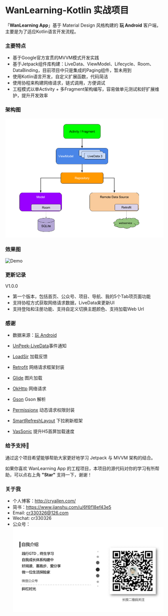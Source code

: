# WanLearning-Kotlin 实战项目
「**WanLearning App**」基于 Material Design 风格构建的 **玩 Android** 客户端，主要是为了适应Kotlin语言开发流程。



### 主要特点

- 基于Google官方宣贯的MVVM模式开发实践
- 基于Jetpack组件库构建：LiveData、ViewModel、Lifecycle、Room、DataBinding，目前项目中只是集成的Paging组件，暂未用到
- 使用Kotlin语言开发，自定义扩展函数，代码简洁
- 使用协程来构建网络请求，链式调用，方便调试
- 工程模式以单Activity + 多Fragment架构编写，容易做单元测试和好扩展维护，提升开发效率



### 架构图

![架构组件](images/final-architecture.png)



### 效果图

![Demo](images/demo_maker.gif)

### 更新记录

V1.0.0

- 第一个版本，包括首页、公众号、项目、导航、我的5个Tab项页面功能
- 支持协程方式获取网络请求数据，LiveData来更新UI
- 支持登陆和注册功能、支持自定义切换主题颜色、支持加载Web Url



### 感谢

- 数据来源：[玩 Android](https://www.wanandroid.com/blog/show/2)

- [UnPeek-LiveData](https://github.com/KunMinX/UnPeek-LiveData)事件通知
- [LoadSir](https://github.com/KingJA/LoadSir)  加载反馈
- [Retrofit](https://github.com/square/retrofit) 网络请求框架封装
- [Glide](https://github.com/bumptech/glide)  图片加载
- [OkHttp](https://github.com/square/okhttp) 网络请求
- [Gson](https://github.com/google/gson) Gson 解析
- [Permissionx](https://github.com/guolindev/PermissionX)  动态请求权限封装
- [SmartRefreshLayout](https://github.com/scwang90/SmartRefreshLayout) 下拉刷新框架
- [VasSonic](https://github.com/Tencent/VasSonic) 提升H5首屏加载速度



### 给予支持💪

通过这个项目希望能够帮助大家更好地学习 Jetpack 与 MVVM 架构的结合。

如果你喜欢 WanLearning App 的工程项目，本项目的源代码对你的学习有所帮助，可以点右上角 **"Star"** 支持一下，谢谢！



### 关于我

- 个人博客：http://cryallen.com/
- 简书：https://www.jianshu.com/u/6f6f18ef43e5
- Email: cr330326@126.com
- Wechat: cr330326
- 公众号：![个人信息](images/me.jpeg)
